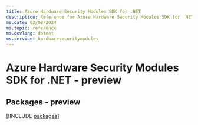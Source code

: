 ```yaml
---
title: Azure Hardware Security Modules SDK for .NET
description: Reference for Azure Hardware Security Modules SDK for .NET
ms.date: 02/08/2024
ms.topic: reference
ms.devlang: dotnet
ms.service: hardwaresecuritymodules
---
```

# Azure Hardware Security Modules SDK for .NET - preview
## Packages - preview
[!INCLUDE [packages](hardware-security-modules-index.md)]